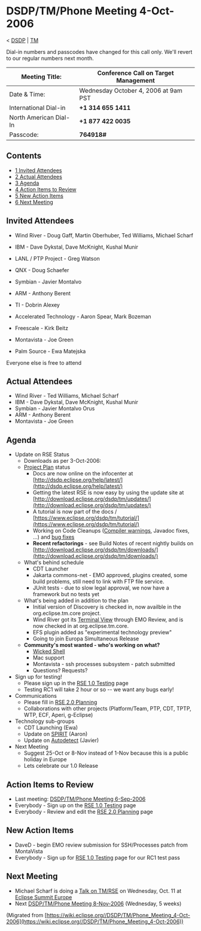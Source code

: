

DSDP/TM/Phone Meeting 4-Oct-2006
================================

< [DSDP](https://wiki.eclipse.org/DSDP "DSDP")‎ | [TM](./TM "DSDP/TM")

Dial-in numbers and passcodes have changed for this call only. We'll revert to our regular numbers next month.

| Meeting Title: | **Conference Call on Target Management** |
| --- | --- |
| Date & Time: | Wednesday October 4, 2006 at 9am PST |
| International Dial-in | **+1 314 655 1411** |
| North American Dial-In | **+1 877 422 0035** |
| Passcode: | **764918#** |

Contents
--------

*   [1 Invited Attendees](#Invited-Attendees)
*   [2 Actual Attendees](#Actual-Attendees)
*   [3 Agenda](#Agenda)
*   [4 Action Items to Review](#Action-Items-to-Review)
*   [5 New Action Items](#New-Action-Items)
*   [6 Next Meeting](#Next-Meeting)

Invited Attendees
-----------------

*   Wind River - Doug Gaff, Martin Oberhuber, Ted Williams, Michael Scharf
*   IBM - Dave Dykstal, Dave McKnight, Kushal Munir
*   LANL / PTP Project - Greg Watson
*   QNX - Doug Schaefer
*   Symbian - Javier Montalvo
*   ARM - Anthony Berent
*   TI - Dobrin Alexey

*   Accelerated Technology - Aaron Spear, Mark Bozeman
*   Freescale - Kirk Beitz
*   Montavista - Joe Green
*   Palm Source - Ewa Matejska

Everyone else is free to attend

Actual Attendees
----------------

*   Wind River - Ted Williams, Michael Scharf
*   IBM - Dave Dykstal, Dave McKnight, Kushal Munir
*   Symbian - Javier Montalvo Orus
*   ARM - Anthony Berent
*   Montavista - Joe Green

Agenda
------

*   Update on RSE Status
    *   Downloads as per 3-Oct-2006:
    *   [Project Plan](https://www.eclipse.org/dsdp/tm/development/plan.php) status
        *   Docs are now online on the infocenter at [http://dsdp.eclipse.org/help/latest/](http://dsdp.eclipse.org/help/latest/)
        *   Getting the latest RSE is now easy by using the update site at [http://download.eclipse.org/dsdp/tm/updates/](http://download.eclipse.org/dsdp/tm/updates/)
        *   A tutorial is now part of the docs / [https://www.eclipse.org/dsdp/tm/tutorial/](https://www.eclipse.org/dsdp/tm/tutorial/)
        *   Working on Code Cleanups ([Compiler warnings](https://bugs.eclipse.org/bugs/show_bug.cgi?id=149080), Javadoc fixes, ...) and [bug fixes](https://www.eclipse.org/dsdp/tm/development/bug_process.php)
        *   **Recent refactorings** \- see Build Notes of recent nightly builds on [http://download.eclipse.org/dsdp/tm/downloads/](http://download.eclipse.org/dsdp/tm/downloads/)
    *   What's behind schedule
        *   CDT Launcher
        *   Jakarta commons-net - EMO approved, plugins created, some build problems, still need to link with FTP file service.
        *   JUnit tests - due to slow legal approval, we now have a framework but no tests yet
    *   What's being added in addition to the plan
        *   Initial version of Discovery is checked in, now availble in the org.eclipse.tm.core project.
        *   Wind River got its [Terminal View](https://bugs.eclipse.org/bugs/show_bug.cgi?id=152826) through EMO Review, and is now checked in at org.eclipse.tm.core.
        *   EFS plugin added as "experimental technology preview"
        *   Going to join Europa Simultaneous Release
    *   **Community's most wanted - who's working on what?**
        *   [Wicked Shell](http://eclipse-plugins.info/eclipse/plugin_details.jsp?id=1392)
        *   Mac support
        *   Montavista - ssh processes subsystem - patch submitted
        *   Questions? Requests?
*   Sign up for testing!
    *   Please sign up in the [RSE 1.0 Testing](./RSE_1.0_Testing "RSE 1.0 Testing") page
    *   Testing RC1 will take 2 hour or so -- we want any bugs early!
*   Communications
    *   Please fill in [RSE 2.0 Planning](./RSE_2.0_Planning "RSE 2.0 Planning")
    *   Collaborations with other projects (Platform/Team, PTP, CDT, TPTP, WTP, ECF, Aperi, g-Eclipse)
*   Technology sub-groups
    *   CDT Launching (Ewa)
    *   Update on [SPIRIT](./DD/Spirit "DSDP/DD/Spirit") (Aaron)
    *   Update on [Autodetect](./Autodetect "DSDP/TM/Autodetect") (Javier)
*   Next Meeting
    *   Suggest 25-Oct or 8-Nov instead of 1-Nov because this is a public holiday in Europe
    *   Lets celebrate our 1.0 Release

Action Items to Review
----------------------

*   Last meeting: [DSDP/TM/Phone Meeting 6-Sep-2006](./Phone_Meeting_6-Sep-2006 "DSDP/TM/Phone Meeting 6-Sep-2006")
*   Everybody - Sign up on the [RSE 1.0 Testing](./RSE_1.0_Testing "RSE 1.0 Testing") page
*   Everybody - Review and edit the [RSE 2.0 Planning](./RSE_2.0_Planning "RSE 2.0 Planning") page

New Action Items
----------------

*   DaveD - begin EMO review submission for SSH/Processes patch from MontaVista
*   Everybody - Sign up for [RSE 1.0 Testing](./RSE_1.0_Testing "RSE 1.0 Testing") page for our RC1 test pass

Next Meeting
------------

*   Michael Scharf is doing a [Talk on TM/RSE](http://www.eclipsecon.org/summiteurope2006/index.php?page=detail/&id=26) on Wednesday, Oct. 11 at [Eclipse Summit Europe](http://www.eclipsecon.org/summiteurope2006)
*   Next [DSDP/TM/Phone Meeting 8-Nov-2006](./Phone_Meeting_8-Nov-2006 "DSDP/TM/Phone Meeting 8-Nov-2006") (Wednesday, 5 weeks)


(Migrated from [https://wiki.eclipse.org//DSDP/TM/Phone_Meeting_4-Oct-2006](https://wiki.eclipse.org//DSDP/TM/Phone_Meeting_4-Oct-2006))